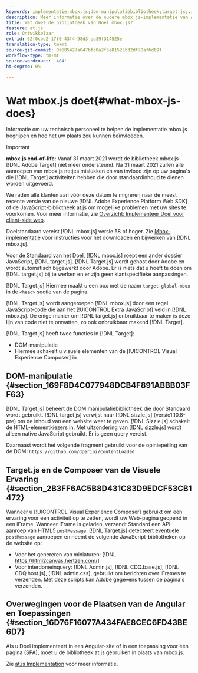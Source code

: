 ```yaml
---
keywords: implementatie;mbox.js;dom-manipulatiebibliotheek;target.js;visual experience composer;iframe;angular sites;single page-toepassingen;single page-app;SPA
description: Meer informatie over de oudere mbox.js-implementatie van Adobe Target. Migreer naar de Adobe Experience Platform Web SDK (AEP Web SDK) of naar de nieuwste versie van at.js.
title: Wat doet de bibliotheek van Doel mbox.js?
feature: at.js
role: Ontwikkelaar
exl-id: 62f0cbd2-17f0-43f4-98d3-ea39f314525e
translation-type: tm+mt
source-git-commit: 0a685427a047bfc0a2f5e81525b32df70af6d69f
workflow-type: tm+mt
source-wordcount: '404'
ht-degree: 0%

---
```


# Wat mbox.js doet{#what-mbox-js-does}

Informatie om uw technisch personeel te helpen de implementatie mbox.js begrijpen en hoe het uw plaats zou kunnen beïnvloeden.

>[!IMPORTANT]
>
>**mbox.js end-of-life**: Vanaf 31 maart 2021 wordt de bibliotheek mbox.js  [!DNL Adobe Target] niet meer ondersteund. Na 31 maart 2021 zullen alle aanroepen van mbox.js netjes mislukken en van invloed zijn op uw pagina&#39;s die [!DNL Target] activiteiten hebben die door standaardinhoud te dienen worden uitgevoerd.
>
>We raden alle klanten aan vóór deze datum te migreren naar de meest recente versie van de nieuwe [!DNL Adobe Experience Platform Web SDK] of de JavaScript-bibliotheek at.js om mogelijke problemen met uw sites te voorkomen. Voor meer informatie, zie [Overzicht: Implementeer Doel voor client-side web](/help/c-implementing-target/c-implementing-target-for-client-side-web/implement-target-for-client-side-web.md).

Doelstandaard vereist [!DNL mbox.js] versie 58 of hoger. Zie [Mbox-implementatie](/help/c-implementing-target/c-implementing-target-for-client-side-web/t-mbox-download/mbox-download.md#task_4EAE26BB84FD4E1D858F411AEDF4B420) voor instructies voor het downloaden en bijwerken van [!DNL mbox.js].

Voor de Standaard van het Doel, [!DNL mbox.js] roept een ander dossier JavaScript, [!DNL target.js]. [!DNL Target.js] wordt gehost door Adobe en wordt automatisch bijgewerkt door Adobe. Er is niets dat u hoeft te doen om [!DNL target.js] bij te werken en er zijn geen klantspecifieke aanpassingen.

[!DNL Target.js] Hiermee maakt u een box met de naam  `target-global-mbox` in de  `<head>` sectie van de pagina.

[!DNL Target.js] wordt aangeroepen  [!DNL mbox.js] door een regel JavaScript-code die aan het  [!UICONTROL Extra JavaScript] veld in  [!DNL mbox.js]. De enige manier om [!DNL target.js] onbruikbaar te maken is deze lijn van code niet te omvatten, zo ook onbruikbaar makend [!DNL Target].

[!DNL Target.js] heeft twee functies in  [!DNL Target]:

* DOM-manipulatie
* Hiermee schakelt u visuele elementen van de [!UICONTROL Visual Experience Composer] in

## DOM-manipulatie {#section_169F8D4C077948DCB4F891ABBB03FF63}

[!DNL Target.js] beheert de DOM manipulatiebibliotheek die door Standaard wordt gebruikt. [!DNL target.js] verwijst naar [!DNL sizzle.js] (versie1.10.8-pre) om de inhoud van een website weer te geven. [!DNL Sizzle.js] schakelt de HTML-elementkiezers in. Met uitzondering van [!DNL sizzle.js] wordt alleen native JavaScript gebruikt. Er is geen query vereist.

Daarnaast wordt het volgende fragment gebruikt voor de opiniepeiling van de DOM:
`https://github.com/dperini/ContentLoaded`

## Target.js en de Composer van de Visuele Ervaring {#section_2B3FF6AC5B8D431C83D9EDCF53CB1472}

Wanneer u [!UICONTROL Visual Experience Composer] gebruikt om een ervaring voor een activiteit op te zetten, wordt uw Web-pagina geopend in een iFrame. Wanneer iFrame is geladen, verzendt Standard een API-aanroep van HTML5 `postMessage`. [!DNL Target.js] detecteert eventuele  `postMessage` aanroepen en neemt de volgende JavaScript-bibliotheken op de website op:

* Voor het genereren van miniaturen: [!DNL https://html2canvas.hertzen.com/]
* Voor interdomeinquery: [!DNL Admin.js], [!DNL CDQ.base.js], [!DNL CDQ.host.js], [!DNL admin.css], gebruikt om berichten over iFrames te verzenden. Met deze scripts kan Adobe gegevens tussen de pagina&#39;s verzenden.

## Overwegingen voor de Plaatsen van de Angular en Toepassingen {#section_16D76F16077A434FAE8CEC6FD43BE6D7}

Als u Doel implementeert in een Angular-site of in een toepassing voor één pagina (SPA), moet u de bibliotheek at.js gebruiken in plaats van mbox.js.

Zie [at.js Implementation](/help/c-implementing-target/c-implementing-target-for-client-side-web/t-mbox-download/c-target-atjs-implementation/target-atjs-implementation.md#concept_8AC8D169E02944B1A547A0CAD97EAC17) voor meer informatie.
